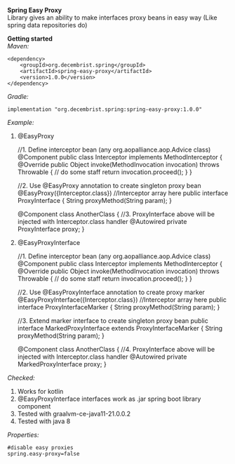**Spring Easy Proxy**  
Library gives an ability to make interfaces proxy beans in easy way (Like spring data repositories do)

**Getting started**  
_Maven:_  

    <dependency>
        <groupId>org.decembrist.spring</groupId>
        <artifactId>spring-easy-proxy</artifactId>
        <version>1.0.0</version>
    </dependency>
_Gradle:_  

    implementation "org.decembrist.spring:spring-easy-proxy:1.0.0"
_Example:_
1. @EasyProxy  


    //1. Define interceptor bean (any org.aopalliance.aop.Advice class)
    @Component
    public class Interceptor implements MethodInterceptor {
        @Override
        public Object invoke(MethodInvocation invocation) throws Throwable {
            // do some staff
            return invocation.proceed();
        }
    }

    //2. Use @EasyProxy annotation to create singleton proxy bean
    @EasyProxy({Interceptor.class}) //Interceptor array here
    public interface ProxyInterface {
        String proxyMethod(String param);
    }
    
    @Component
    class AnotherClass {
        //3. ProxyInterface above will be injected with Interceptor.class handler
        @Autowired private ProxyInterface proxy;
    }

2. @EasyProxyInterface  


    //1. Define interceptor bean (any org.aopalliance.aop.Advice class)
    @Component
    public class Interceptor implements MethodInterceptor {
        @Override
        public Object invoke(MethodInvocation invocation) throws Throwable {
            // do some staff
            return invocation.proceed();
        }
    }

    //2. Use @EasyProxyInterface annotation to create proxy marker
    @EasyProxyInterface({Interceptor.class}) //Interceptor array here
    public interface ProxyInterfaceMarker {
        String proxyMethod(String param);
    }

    //3. Extend marker interface to create singleton proxy bean
    public interface MarkedProxyInterface extends ProxyInterfaceMarker {
        String proxyMethod(String param);
    }

    @Component
    class AnotherClass {
        //4. ProxyInterface above will be injected with Interceptor.class handler
        @Autowired private MarkedProxyInterface proxy;
    }

_Checked:_
1. Works for kotlin
2. @EasyProxyInterface interfaces work as .jar spring boot library component
3. Tested with graalvm-ce-java11-21.0.0.2
4. Tested with java 8

_Properties:_

    #disable easy proxies
    spring.easy-proxy=false